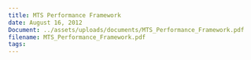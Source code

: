 ```yaml
---
title: MTS Performance Framework
date: August 16, 2012
Document: ../assets/uploads/documents/MTS_Performance_Framework.pdf
filename: MTS_Performance_Framework.pdf
tags:
---
```

